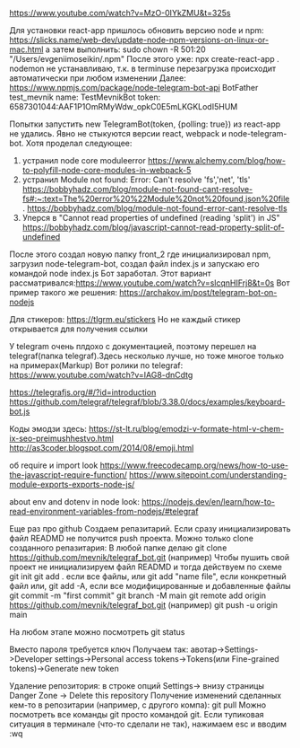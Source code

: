 https://www.youtube.com/watch?v=MzO-0IYkZMU&t=325s

Для установки react-app пришлось обновить версию node и npm:
https://slicks.name/web-dev/update-node-npm-versions-on-linux-or-mac.html
а затем выполнить: sudo chown -R 501:20 "/Users/evgeniimoseikin/.npm"
После этого уже: npx create-react-app .
nodemon не устанавливаю, т.к. в terminuse перезагрузка происходит автоматически при любом изменении
Далее: https://www.npmjs.com/package/node-telegram-bot-api
BotFather
test_mevnik
name: TestMevnikBot
token: 6587301044:AAF1P1OmRMyWdw_opkC0E5mLKGKLodI5HUM

Попытки запустить new TelegramBot(token, {polling: true}) из react-app не удались. Явно не стыкуются версии react, webpack и node-telegram-bot.
Хотя проделал следующее:
1. устранил node core moduleerror https://www.alchemy.com/blog/how-to-polyfill-node-core-modules-in-webpack-5
2. устранил Module not found: Error: Can't resolve 'fs','net', 'tls' 
   https://bobbyhadz.com/blog/module-not-found-cant-resolve-fs#:~:text=The%20error%20%22Module%20not%20found,json%20file.
   https://bobbyhadz.com/blog/module-not-found-error-cant-resolve-tls
3. Уперся в "Cannot read properties of undefined (reading 'split') in JS"  
   https://bobbyhadz.com/blog/javascript-cannot-read-property-split-of-undefined

После этого создал новую папку front_2 где  инициализировал npm, загрузил node-telegram-bot, создал файл index.js и запускаю его командой node index.js
Бот заработал.
Этот вариант рассматривался:https://www.youtube.com/watch?v=slcqnHIFrj8&t=0s
Вот пример такого же решения: https://archakov.im/post/telegram-bot-on-nodejs

Для стикеров:
https://tlgrm.eu/stickers
Но не каждый стикер открывается для получения ссылки

У telegram очень плдохо с документацией, поэтому перешел на telegraf(папка telegraf).Здесь несколько лучше, но тоже многое только на примерах(Markup)
Вот ролики по telegraf:
https://www.youtube.com/watch?v=IAG8-dnCdtg


https://telegrafjs.org/#/?id=introduction
https://github.com/telegraf/telegraf/blob/3.38.0/docs/examples/keyboard-bot.js

Коды эмодзи здесь:
https://st-lt.ru/blog/emodzi-v-formate-html-v-chem-ix-seo-preimushhestvo.html
http://as3coder.blogspot.com/2014/08/emoji.html


 об require и import look https://www.freecodecamp.org/news/how-to-use-the-javascript-require-function/
 https://www.sitepoint.com/understanding-module-exports-exports-node-js/

about env  and dotenv in node look:
 https://nodejs.dev/en/learn/how-to-read-environment-variables-from-nodejs/#telegraf


Еще раз про github
Создаем репазитарий. Если сразу инициализировать файл READMD не получится 
push проекта. Можно только clone созданного репазитария:
В любой папке делаю git clone https://github.com/mevnik/telegraf_bot.git (например)
Чтобы пушить свой проект не инициализируем файл READMD и тогда действуем по схеме
 git init
git add . если все файлы,  или git add "name file", если конкретный файл
   или, git add -A, если все модифицированные и добавленные файлы
git commit -m "first commit"
git branch -M main
git remote add origin https://github.com/mevnik/telegraf_bot.git (например)
git push -u origin main

На любом этапе можно посмотреть git status

Вместо пароля требуется ключ
Получаем так:
авотар->Settings->Developer settings->Personal access tokens->Tokens(или Fine-grained tokens)->Generate new token

Удаление репозитория:
в строке опций Settings-> внизу страницы Danger Zone -> Delete this repository
Получение изменений сделанных кем-то в репозитарии (например, с другого компа):
   git pull
Можно посмотреть все команды git просто командой git.
Если тупиковая ситуация в терминале (что-то сделали не так), нажимаем esc и вводим :wq

